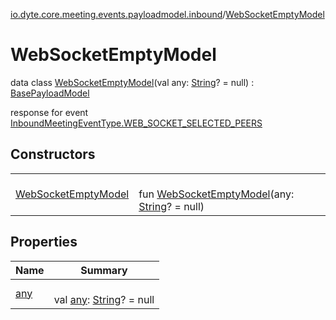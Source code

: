 [io.dyte.core.meeting.events.payloadmodel.inbound](../index.md)/[WebSocketEmptyModel](index.md)

# WebSocketEmptyModel


data class [WebSocketEmptyModel](index.md)(val any: [String](https://kotlinlang.org/api/latest/jvm/stdlib/kotlin/-string/index.html)? = null) : [BasePayloadModel](../../com.dyte.mobilecorekmm.meeting.events.payloadmodel/-base-payload-model/index.md)

response for event [InboundMeetingEventType.WEB_SOCKET_SELECTED_PEERS](../../com.dyte.mobilecorekmm.meeting.events/-inbound-meeting-event-type/-w-e-b_-s-o-c-k-e-t_-s-e-l-e-c-t-e-d_-p-e-e-r-s/index.md)

## Constructors

| | |
|---|---|
| [WebSocketEmptyModel](-web-socket-empty-model.md) | <br/>fun [WebSocketEmptyModel](-web-socket-empty-model.md)(any: [String](https://kotlinlang.org/api/latest/jvm/stdlib/kotlin/-string/index.html)? = null) |

## Properties

| Name | Summary |
|---|---|
| [any](any.md) | <br/>val [any](any.md): [String](https://kotlinlang.org/api/latest/jvm/stdlib/kotlin/-string/index.html)? = null |
